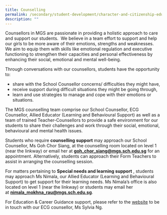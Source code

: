 ```yaml
---
title: Counselling
permalink: /secondary/student-development/character-and-citizenship-education-cce/counselling/
description: ""
---
```



Counsellors in MGS are passionate in providing a holistic approach to care and support our students.  We believe in a team effort to support and help our girls to be more aware of their emotions, strengths and weaknesses.  We aim to equip them with skills like emotional regulation and executive functioning to strengthen their capacities and personal effectiveness by enhancing their social, emotional and mental well-being.  

  

Through conversations with our counsellors, students have the opportunity to:

*   share with the School Counsellor concerns/ difficulties they might have,
*   receive support during difficult situations they might be going through,
*   learn and use strategies to manage and cope with their emotions or situations.

  

The MGS counselling team comprise our School Counsellor, ECG Counsellor, Allied Educator (Learning and Behavioural Support) as well as a team of trained Teacher-Counsellors to provide a safe environment for our students to share their challenges and work through their social, emotional, behavioural and mental health issues. 

Students who require **counselling support** may approach our School Counsellor, Ms Goh Chor Siang, at the counselling room located on level 1 (near the linkway) or email her at **goh_chor_siang@mgs.sch.edu.sg** for an appointment. Alternatively, students can approach their Form Teachers to assist in arranging the counselling session.  

  

For matters pertaining to **Special needs and learning support** , students may approach Ms Nimala, our Allied Educator (Learning and Behavioural Support) to get support for their learning needs. Ms Nimala’s office is also located on level 1 (near the linkway) or students may email her at **nimala_mokhna_rau@mgs.sch.edu.sg**.

  

For Education & Career Guidance support, please refer to the [website](https://staging.dt6ildc2mnegy.amplifyapp.com/secondary/student-development/cce/ecg/) to be in touch with our ECG counsellor, Ms Sylvia Ng.